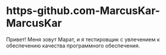 # https-github.com-MarcusKar-MarcusKar
Привет! Меня зовут Марат, и я тестировщик с увлечением к обеспечению качества программного обеспечения.
